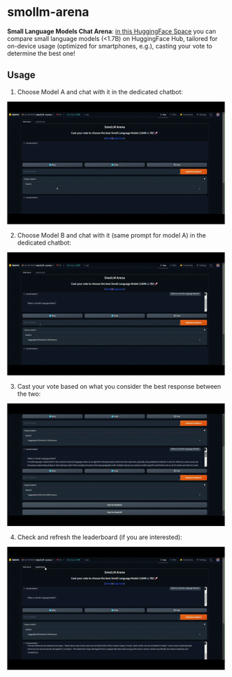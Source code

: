 # smollm-arena

**Small Language Models Chat Arena**: [in this HuggingFace Space](https://huggingface.co/spaces/as-cle-bert/smolLM-arena) you can compare small language models (<1.7B) on HuggingFace Hub, tailored for on-device usage (optimized for smartphones, e.g.), casting your vote to determine the best one!

## Usage

1. Choose Model A and chat with it in the dedicated chatbot:

![part_1](./imgs/tut1.1.gif)

2. Choose Model B and chat with it (same prompt for model A) in the dedicated chatbot:

![part_2](./imgs/tut1.2.gif)

3. Cast your vote based on what you consider the best response between the two:

![part_3](./imgs/tut1.3.gif)

4. Check and refresh the leaderboard (if you are interested):

![part_4](./imgs/tut1.4.gif)
